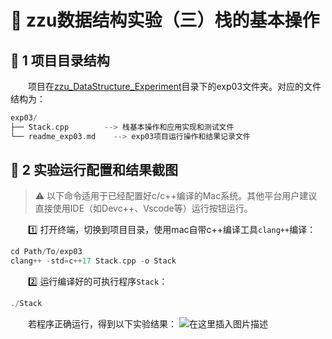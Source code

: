 # 🚀 zzu数据结构实验（三）栈的基本操作

## 🌈 1 项目目录结构

&emsp;&emsp;项目在[zzu_DataStructure_Experiment](https://github.com/haozheguo/zzu_DataStructure_Experiment)目录下的exp03文件夹。对应的文件结构为：

```cpp
exp03/
├── Stack.cpp        --> 栈基本操作和应用实现和测试文件
└── readme_exp03.md    --> exp03项目运行操作和结果记录文件
```

## 💫 2 实验运行配置和结果截图

> ⚠️ 以下命令适用于已经配置好c/c++编译的Mac系统。其他平台用户建议直接使用IDE（如Devc++、Vscode等）运行按钮运行。

&emsp;&emsp;:one: 打开终端，切换到项目目录，使用mac自带c++编译工具`clang++`编译：

```cpp
cd Path/To/exp03
clang++ -std=c++17 Stack.cpp -o Stack
```

&emsp;&emsp;:two: 运行编译好的可执行程序`Stack`：

```cpp
./Stack
```

&emsp;&emsp;若程序正确运行，得到以下实验结果：
![在这里插入图片描述](https://i-blog.csdnimg.cn/direct/7fd341c1bcd14a4dbbed7e5b130e0a28.png)

